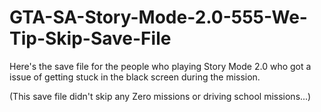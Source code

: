 # GTA-SA-Story-Mode-2.0-555-We-Tip-Skip-Save-File
Here's the save file for the people who playing Story Mode 2.0 who got a issue of getting stuck in the black screen during the mission.

(This save file didn't skip any Zero missions or driving school missions...)
